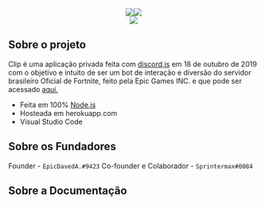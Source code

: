 

<div style="text-align: center; margin: 0 auto;">
  <center><img src="https://cdn.discordapp.com/attachments/642548226293235732/700720299204935731/fortnitelogo.webp" width="auto"/><img src="https://cdn.discordapp.com/attachments/642548226293235732/700721041198022656/clip.png" width="auto"/></center></div>
<div><center><a href="https://nodei.co/npm/discordclip/"><img src="https://nodei.co/npm-dl/discordclip.png"></a></div>



## Sobre o projeto
Clip é uma aplicação privada feita com [discord.js](https://discord.js.org/#/docs/main/stable/class/Guild) em 18 de outubro de 2019 com o objetivo e intuito de ser um bot de interação e diversão do servidor brasileiro Oficial de Fortnite, feito pela Epic Games INC. e que pode ser acessado [aqui.](https://discord.gg/fortnitebr-pt)

- Feita em 100% [Node.js](https://nodejs.org/en/)
- Hosteada em herokuapp.com
- Visual Studio Code

## Sobre os Fundadores
Founder - `EpicDavedA.#9423`
Co-founder e Colaborador - `Sprintermax#0084`

## Sobre a Documentação
